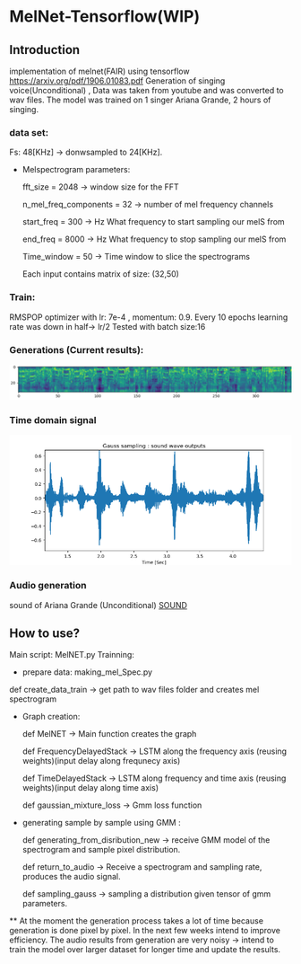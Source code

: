 # MelNet-Tensorflow(WIP)
## Introduction
implementation of melnet(FAIR) using tensorflow https://arxiv.org/pdf/1906.01083.pdf
Generation of singing voice(Unconditional) , Data was taken from youtube and was converted to wav files.
The model was trained on 1 singer Ariana Grande, 2 hours of singing.

### data set:
Fs: 48[KHz] -> donwsampled to 24[KHz].
- Melspectrogram parameters: 

   fft_size = 2048  -> window size for the FFT

   n_mel_freq_components = 32  -> number of mel frequency channels

   start_freq = 300  -> Hz What frequency to start sampling our melS from

   end_freq = 8000  -> Hz  What frequency to stop sampling our melS from

   Time_window = 50  -> Time window to slice the spectrograms

   Each input contains matrix of size: (32,50)


### Train:
RMSPOP optimizer with lr: 7e-4 , momentum: 0.9.
Every 10 epochs learning rate was down in half-> lr/2
Tested with batch size:16
### Generations (Current results):
![](./images/generations.PNG)
### Time domain signal
![](./images/TimeSignal.png)
### Audio generation
sound of Ariana Grande (Unconditional)
[SOUND](/no_filt2222_08_57.wav	) 

## How to use? 
Main script: MelNET.py
Trainning:
- prepare data:
making_mel_Spec.py

def create_data_train -> get path to wav files folder and creates mel spectrogram

- Graph creation:

   def MelNET -> Main function creates the graph

   def FrequencyDelayedStack -> LSTM along the frequency axis (reusing weights)(input delay along frequnecy axis)

   def TimeDelayedStack -> LSTM along  frequency  and time axis (reusing weights)(input delay along time axis)

   def gaussian_mixture_loss -> Gmm loss function

- generating sample by sample using GMM :

   def generating_from_disribution_new -> receive GMM model of the spectrogram and sample pixel distribution.
   
   def return_to_audio -> Receive a spectrogram and sampling rate, produces the audio signal.
   
   def sampling_gauss -> sampling a distribution given tensor of gmm parameters. 


** At the moment the generation process takes a lot of time because  generation  is done pixel by pixel. In the next few weeks intend to improve efficiency.
The audio results from generation are very noisy -> intend to train the model over larger dataset for longer time and update the results.


